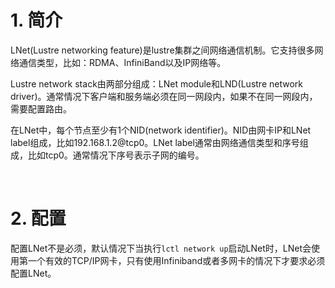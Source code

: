 # 1. 简介
LNet(Lustre networking feature)是lustre集群之间网络通信机制。它支持很多网络通信类型，比如：RDMA、InfiniBand以及IP网络等。

Lustre network stack由两部分组成：LNet module和LND(Lustre network driver)。通常情况下客户端和服务端必须在同一网段内，如果不在同一网段内，需要配置路由。

在LNet中，每个节点至少有1个NID(network identifier)。NID由网卡IP和LNet label组成，比如192.168.1.2@tcp0。LNet label通常由网络通信类型和序号组成，比如tcp0。通常情况下序号表示子网的编号。

&nbsp;
&nbsp;
# 2. 配置
配置LNet不是必须，默认情况下当执行`lctl network up`启动LNet时，LNet会使用第一个有效的TCP/IP网卡，只有使用Infiniband或者多网卡的情况下才要求必须配置LNet。